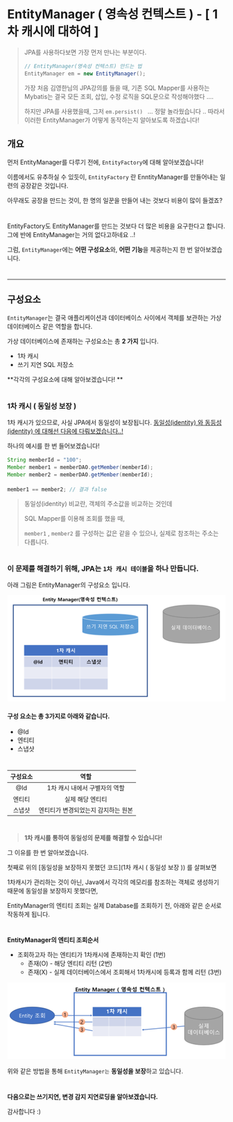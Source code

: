 # EntityManager  ( 영속성 컨텍스트 ) - [ 1차 캐시에 대하여 ]

> JPA를 사용하다보면 가장 먼저 만나는 부분이다.
>
> ```java
> // EntityManager(영속성 컨텍스트) 만드는 법
> EntityManager em = new EntityManager();
> ```
>
> 가장 처음 김영한님의 JPA강의를 들을 때, 기존 SQL Mapper를 사용하는 Mybatis는 결국 모든 조회, 삽입, 수정 로직을 SQL문으로 작성해야했다 ....
>
> 하지만 JPA를 사용했을때, 그저 `em.persist() ` ... 정말 놀라웠습니다 .. 따라서 이러한 EntityManager가 어떻게 동작하는지 알아보도록 하겠습니다!



## 개요

먼저 EntityManager를 다루기 전에, `EntityFactory`에 대해 알아보겠습니다!

이름에서도 유추하실 수 있듯이, `EntityFactory` 란 EnntityManager를 만들어내는 일련의 공장같은 것입니다.

아무래도 공장을 만드는 것이, 한 명의 일꾼을 만들어 내는 것보다 비용이 많이 들겠죠?  

#

EntityFactory도 EntityManager를 만드는 것보다 더 많은 비용을 요구한다고 합니다. 그에 반에 EntityManager는 거의 없다고하네요 ..!

그럼, `EntityManager`에는 **어떤 구성요소**와, **어떤 기능**을 제공하는지 한 번 알아보겠습니다.  

  #

---

## 구성요소

`EntityManager`는 결국 애플리케이션과 데이터베이스 사이에서 객체를 보관하는 가상 데이터베이스 같은 역할을 합니다.

가상 데이터베이스에 존재하는 구성요소는 총 **2 가지** 입니다.

- 1차 캐시
- 쓰기 지연 SQL 저장소

**각각의 구성요소에 대해 알아보겠습니다! ** 

  #

### 1차 캐시 ( 동일성 보장 )

1차 캐시가 있으므로, 사실 JPA에서 동일성이 보장됩니다.  <u>동일성(identity) 와 동등성(identity) 에 대해선 다음에 다뤄보겠습니다..!</u>

하나의 예시를 한 번 들어보겠습니다!

```java
String memberId = "100";
Member member1 = memberDAO.getMember(memberId);
Member member2 = memberDAO.getMember(memberId);

member1 == member2; // 결과 false
```

> 동일성(identity) 비교란, 객체의 주소값을 비교하는 것인데
>
> SQL Mapper를 이용해 조회를 했을 때,
>
> `member1` , `member2` 를 구성하는 값은 같을 수 있으나, 실제로 참조하는 주소는 다릅니다. 

#

### 이 문제를 해결하기 위해, JPA는 `1차 캐시 테이블`을 하나 만듭니다. 

아래 그림은 EntityManager의 구성요소 입니다.

<img src="EntityManager.assets/image-20211215184147004.png" alt="image-20211215184147004" style="zoom:67%;" />

#### 구성 요소는 총 3가지로 아래와 같습니다.

- @Id
- 엔티티
- 스냅샷

#

| 구성요소 |                역할                 |
| :------: | :---------------------------------: |
|   @Id    |    1차 캐시 내에서 구별자의 역할    |
|  엔티티  |          실제 해당 엔티티           |
|  스냅샷  | 엔티티가 변경되었는지 감지하는 원본 |

#

> **1차 캐시를 통하여 동일성의 문제를 해결할 수 있습니다!**

그 이유를 한 번 알아보겠습니다. 

첫째로 위의 [동일성을 보장하지 못했던 코드](1차 캐시 ( 동일성 보장 )) 를 살펴보면 

1차캐시가 관리하는 것이 아닌, Java에서 각각의 메모리를 참조하는 객체로 생성하기 때문에 동일성을 보장하지 못했다면,

EntityManager의 엔티티 조회는 실제 Database를 조회하기 전, 아래와 같은 순서로 작동하게 됩니다.

#

**EntityManager의 엔티티 조회순서**

- 조회하고자 하는 엔티티가 1차캐시에 존재하는지 확인 (1번)
  - 존재(O) - 해당 엔티티 리턴 (2번)
  - 존재(X) - 실제 데이터베이스에서 조회해서 1차캐시에 등록과 함께 리턴 (3번)

![image-20211216215317350](EntityManager.assets/image-20211216215317350.png)

위와 같은 방법을 통해 `EntityManager는` **동일성을 보장**하고 있습니다.

#

**다음으로는 쓰기지연, 변경 감지 지연로딩을 알아보겠습니다.**

감사합니다 :)
